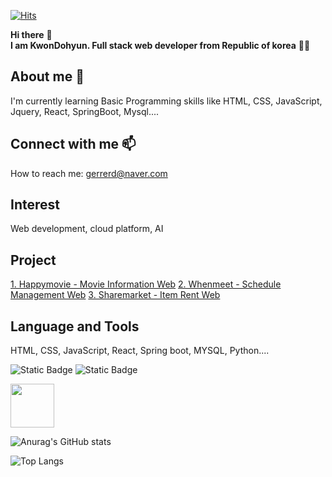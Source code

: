 <!-- Hi there 👋 -->

<!--
**Dormailler/Dormailler** is a ✨ _special_ ✨ repository because its `README.md` (this file) appears on your GitHub profile.

Here are some ideas to get you started:

- 🔭 I’m currently working on ...
- 🌱 I’m currently learning ...
- 👯 I’m looking to collaborate on ...
- 🤔 I’m looking for help with ...
- 💬 Ask me about ...
- 📫 How to reach me: ...
- 😄 Pronouns: ...
- ⚡ Fun fact: ...
-->
<!-- 주석 --> 

<!-- 방문자수 -->
[![Hits](https://hits.seeyoufarm.com/api/count/incr/badge.svg?url=https%3A%2F%2Fgithub.com%2FDormailler%2Fhit-counter&count_bg=%23342AE9&title_bg=%23000000&icon=&icon_color=%23E7E7E7&title=hits&edge_flat=true)](https://hits.seeyoufarm.com)

<!-- 인사말 -->  <!-- 글씨 강조 ** / 줄바꿈<br> 스페이스 두번 이상 -->
**Hi there** 👋   
**I am KwonDohyun. Full stack web developer from Republic of korea** 👨‍💼

<!-- 나에 대한 설명 -->  <!-- <h1><h2> # ## 1~6 -->
## About me 🌱  
I'm currently learning Basic Programming skills like HTML, CSS, JavaScript, Jquery, React, SpringBoot, Mysql....

<!-- 연락 정보 --> <!-- email,url -->
## Connect with me 📫
How to reach me: gerrerd@naver.com

<!-- 관심분야 -->
## Interest
Web development, cloud platform, AI
<!-- 최근 프로젝트 --> <!-- [표시내용](링크 url) -->
## Project
[1. Happymovie - Movie Information Web](https://github.com/Dormailler/Happy_movie)
[2. Whenmeet - Schedule Management Web](https://github.com/Dormailler/team01)
[3. Sharemarket - Item Rent Web](https://github.com/Dormailler/team03_final_project)

<!-- 사용할 수 있는 언어 및 툴 -->
## Language and Tools
<!-- 1. 글자 -->
HTML, CSS, JavaScript, React, Spring boot, MYSQL, Python....
<!-- 2. 벳지  ![Static Badge](https://img.shields.io/badge/[badgeContent:표시할이름-색상]?style=[plastic, flat, flat-square, for-the-badge, social]&logo=[기술스택아이콘]&logoColor=[로고색])-->
![Static Badge](https://img.shields.io/badge/React-%2361DAFB?logo=react&logoColor=black)
![Static Badge](https://img.shields.io/badge/SpringBoot-6DB33F?style=flat&logo=springboot&logoColor=white)
<!-- 3. 이미지 ![대체 텍스트(alt)](이미지_소스_URL "이미지 설명(title)")-->
<!-- ![java](https://cdn.jsdelivr.net/gh/devicons/devicon/icons/java/java-original-wordmark.svg)  이미지 크기 수정 불가 -->
<img src="https://cdn.jsdelivr.net/gh/devicons/devicon/icons/java/java-original-wordmark.svg" width="70px" heigth="70px"/> 
          

<!-- 기타 (github 통계) -->
![Anurag's GitHub stats](https://github-readme-stats.vercel.app/api?username=Dormailler&show_icons=true&theme=radical)

<!-- 기타 (github 사용 언어 그래프) -->
![Top Langs](https://github-readme-stats.vercel.app/api/top-langs/?username=Dormailler&layout=compact)

